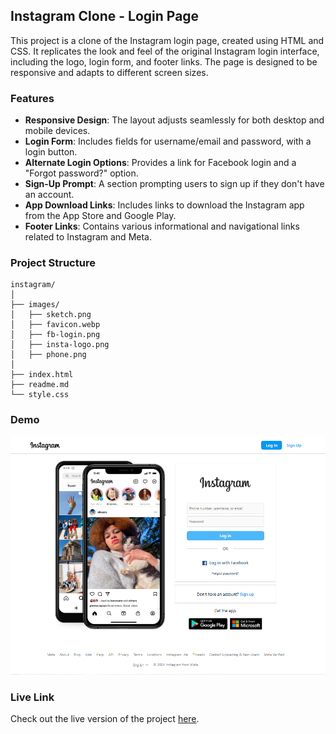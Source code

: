 ## Instagram Clone - Login Page

This project is a clone of the Instagram login page, created using HTML and CSS. It replicates the look and feel of the original Instagram login interface, including the logo, login form, and footer links. The page is designed to be responsive and adapts to different screen sizes.

### Features
- **Responsive Design**: The layout adjusts seamlessly for both desktop and mobile devices.
- **Login Form**: Includes fields for username/email and password, with a login button.
- **Alternate Login Options**: Provides a link for Facebook login and a "Forgot password?" option.
- **Sign-Up Prompt**: A section prompting users to sign up if they don't have an account.
- **App Download Links**: Includes links to download the Instagram app from the App Store and Google Play.
- **Footer Links**: Contains various informational and navigational links related to Instagram and Meta.

### Project Structure

```
instagram/
│
├── images/
│   ├── sketch.png
│   ├── favicon.webp
│   ├── fb-login.png
│   ├── insta-logo.png
│   ├── phone.png
│
├── index.html
├── readme.md
└── style.css
```

### Demo
![Instagram Clone Login Page](./images/demo.png)

### Live Link
Check out the live version of the project [here](instaram.vercel.app).

